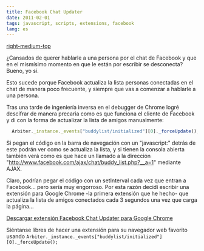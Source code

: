 ```yaml
---
title: Facebook Chat Updater
date: 2011-02-01
tags: javascript, scripts, extensions, facebook
lang: es
---
```

[right-medium-top](/uploads/2011/02/facebook-chat-new.jpg "Facebook chat")

¿Cansados de querer hablarle a una persona por el chat de Facebook y que en el mismísimo momento en que le están por escribir se desconecta? Bueno, yo sí.

Esto sucede porque Facebook actualiza la lista personas conectadas en el chat de manera poco frecuente, y siempre que vas a comenzar a hablarle a una persona.

Tras una tarde de ingeniería inversa en el debugger de Chrome logré descifrar de manera precaria como es que funciona el cliente de Facebook y di con la forma de actualizar la lista de amigos manualmente:

```javascript
  Arbiter._instance._events["buddylist/initialized"][0]._forceUpdate();
```

Si pegan el código en la barra de navegación con un "javascript:" detrás de este podrán ver como se actualiza la lista, y si tienen la consola abierta también verá como es que hace un llamado a la dirección "http://www.facebook.com/ajax/chat/buddy_list.php?__a=1" mediante AJAX.

Claro, podrían pegar el código con un setInterval cada vez que entran a Facebook... pero sería muy engorroso. Por esta razón decidí escribir una extensión para Google Chrome -la primera extensión que he hecho- que actualiza la lista de amigos conectados cada 3 segundos una vez que carga la página...

<a title="Descargar extensión Facebook Chat Updater para Google Chrome" href="http://dl.dropbox.com/u/3682061/blog/zequez/facebookChatUpdater.crx">Descargar extensión Facebook Chat Updater para Google Chrome</a>

Siéntanse libres de hacer una extensión para su navegador web favorito usando `Arbiter._instance._events["buddylist/initialized"][0]._forceUpdate();`

